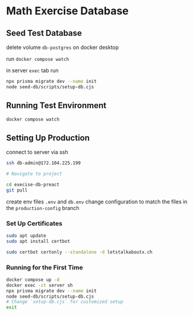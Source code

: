 # Math Exercise Database

## Seed Test Database

delete volume `db-postgres` on docker desktop

run `docker compose watch`

in server `exec` tab run

```bash
npx prisma migrate dev --name init
node seed-db/scripts/setup-db.cjs
```

## Running Test Environment

```bash
docker compose watch
```

## Setting Up Production

connect to server via ssh

```bash
ssh db-admin@172.104.225.199

# Navigate to project

cd execise-db-preact
git pull
```

create env files `.env` and `db.env`
change configuration to match the files in the `production-config` branch

### Set Up Certificates

```bash
sudo apt update
sudo apt install certbot

sudo certbot certonly --standalone -d letstalkaboutx.ch
```

### Running for the First Time

```bash
docker compose up -d
docker exec -it server sh
npx prisma migrate dev --name init
node seed-db/scripts/setup-db.cjs
# Change `setup-db.cjs` for customized setup
exit
```
